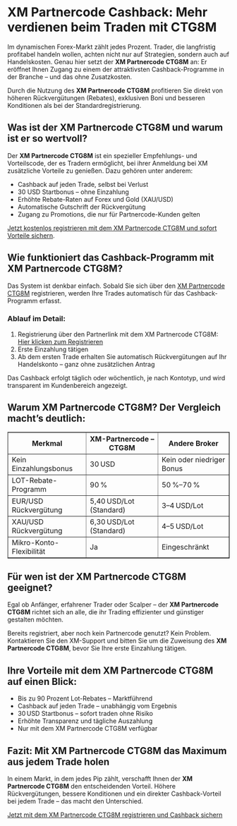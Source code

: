 <h1>XM Partnercode Cashback: Mehr verdienen beim Traden mit CTG8M</h1>

<p>Im dynamischen Forex-Markt zählt jedes Prozent. Trader, die langfristig profitabel handeln wollen, achten nicht nur auf Strategien, sondern auch auf Handelskosten. Genau hier setzt der <strong>XM Partnercode CTG8M</strong> an: Er eröffnet Ihnen Zugang zu einem der attraktivsten Cashback-Programme in der Branche – und das ohne Zusatzkosten.</p>

<p>Durch die Nutzung des <strong>XM Partnercode CTG8M</strong> profitieren Sie direkt von höheren Rückvergütungen (Rebates), exklusiven Boni und besseren Konditionen als bei der Standardregistrierung.</p>

<h2>Was ist der XM Partnercode CTG8M und warum ist er so wertvoll?</h2>

<p>Der <strong>XM Partnercode CTG8M</strong> ist ein spezieller Empfehlungs- und Vorteilscode, der es Tradern ermöglicht, bei ihrer Anmeldung bei XM zusätzliche Vorteile zu genießen. Dazu gehören unter anderem:</p>

<ul>
<li>Cashback auf jeden Trade, selbst bei Verlust</li>
<li>30 USD Startbonus – ohne Einzahlung</li>
<li>Erhöhte Rebate-Raten auf Forex und Gold (XAU/USD)</li>
<li>Automatische Gutschrift der Rückvergütung</li>
<li>Zugang zu Promotions, die nur für Partnercode-Kunden gelten</li>
</ul>

<p><a href="https://affs.click/DxX1G">Jetzt kostenlos registrieren mit dem XM Partnercode CTG8M und sofort Vorteile sichern</a>.</p>

<h2>Wie funktioniert das Cashback-Programm mit XM Partnercode CTG8M?</h2>

<p>Das System ist denkbar einfach. Sobald Sie sich über den <a href="https://affs.click/DxX1G">XM Partnercode CTG8M</a> registrieren, werden Ihre Trades automatisch für das Cashback-Programm erfasst.</p>

<h3>Ablauf im Detail:</h3>

<ol>
<li>Registrierung über den Partnerlink mit dem XM Partnercode CTG8M: <a href="https://affs.click/DxX1G">Hier klicken zum Registrieren</a></li>
<li>Erste Einzahlung tätigen</li>
<li>Ab dem ersten Trade erhalten Sie automatisch Rückvergütungen auf Ihr Handelskonto – ganz ohne zusätzlichen Antrag</li>
</ol>

<p>Das Cashback erfolgt täglich oder wöchentlich, je nach Kontotyp, und wird transparent im Kundenbereich angezeigt.</p>

<h2>Warum XM Partnercode CTG8M? Der Vergleich macht’s deutlich:</h2>

<table border="1" cellpadding="8" cellspacing="0">
<thead>
<tr>
<th>Merkmal</th>
<th>XM-Partnercode – CTG8M</th>
<th>Andere Broker</th>
</tr>
</thead>
<tbody>
<tr>
<td>Kein Einzahlungsbonus</td>
<td>30 USD</td>
<td>Kein oder niedriger Bonus</td>
</tr>
<tr>
<td>LOT-Rebate-Programm</td>
<td>90 %</td>
<td>50 %–70 %</td>
</tr>
<tr>
<td>EUR/USD Rückvergütung</td>
<td>5,40 USD/Lot (Standard)</td>
<td>3–4 USD/Lot</td>
</tr>
<tr>
<td>XAU/USD Rückvergütung</td>
<td>6,30 USD/Lot (Standard)</td>
<td>4–5 USD/Lot</td>
</tr>
<tr>
<td>Mikro-Konto-Flexibilität</td>
<td>Ja</td>
<td>Eingeschränkt</td>
</tr>
</tbody>
</table>

<h2>Für wen ist der XM Partnercode CTG8M geeignet?</h2>

<p>Egal ob Anfänger, erfahrener Trader oder Scalper – der <strong>XM Partnercode CTG8M</strong> richtet sich an alle, die ihr Trading effizienter und günstiger gestalten möchten.</p>

<p>Bereits registriert, aber noch kein Partnercode genutzt? Kein Problem. Kontaktieren Sie den XM-Support und bitten Sie um die Zuweisung des <strong>XM Partnercode CTG8M</strong>, bevor Sie Ihre erste Einzahlung tätigen.</p>

<h2>Ihre Vorteile mit dem XM Partnercode CTG8M auf einen Blick:</h2>

<ul>
<li>Bis zu 90 Prozent Lot-Rebates – Marktführend</li>
<li>Cashback auf jeden Trade – unabhängig vom Ergebnis</li>
<li>30 USD Startbonus – sofort traden ohne Risiko</li>
<li>Erhöhte Transparenz und tägliche Auszahlung</li>
<li>Nur mit dem XM Partnercode CTG8M verfügbar</li>
</ul>

<h2>Fazit: Mit XM Partnercode CTG8M das Maximum aus jedem Trade holen</h2>

<p>In einem Markt, in dem jedes Pip zählt, verschafft Ihnen der <strong>XM Partnercode CTG8M</strong> den entscheidenden Vorteil. Höhere Rückvergütungen, bessere Konditionen und ein direkter Cashback-Vorteil bei jedem Trade – das macht den Unterschied.</p>

<p><a href="https://affs.click/DxX1G">Jetzt mit dem XM Partnercode CTG8M registrieren und Cashback sichern</a></p>

</body>
</html>
